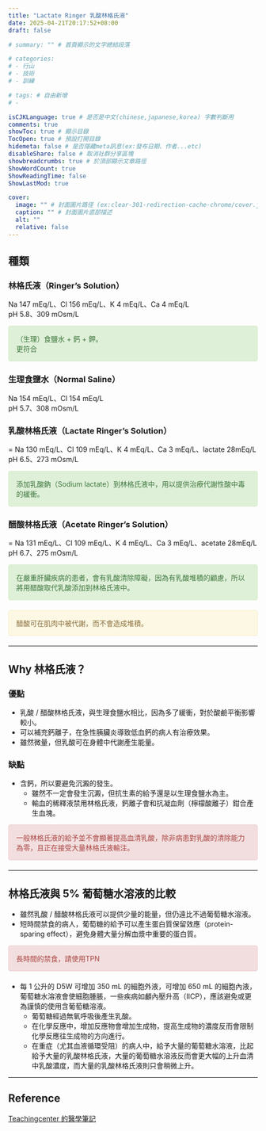 ```yaml
---
title: "Lactate Ringer 乳酸林格氏液"
date: 2025-04-21T20:17:52+08:00
draft: false

# summary: "" # 首頁顯示的文字總結段落

# categories: 
# - 行山
# - 技術
# - 訓練

# tags: # 自由新增
# - 

isCJKLanguage: true # 是否是中文(chinese,japanese,korea) 字數判斷用
comments: true
showToc: true # 顯示目錄
TocOpen: true # 預設打開目錄
hidemeta: false # 是否隱藏meta訊息(ex:發布日期、作者...etc)
disableShare: false # 取消社群分享區塊
showbreadcrumbs: true # 於頂部顯示文章路徑
ShowWordCount: true
ShowReadingTime: false
ShowLastMod: true

cover:
  image: "" # 封面圖片路径 (ex:clear-301-redirection-cache-chrome/cover.jpg)
  caption: "" # 封面圖片底部描述
  alt: ""
  relative: false
---
```


## 種類
### 林格氏液（Ringer’s Solution）  
Na 147 mEq/L、Cl 156 mEq/L、K 4 mEq/L、Ca 4 mEq/L  
pH 5.8、309 mOsm/L  
<div style="padding: 15px; border: 1px solid transparent; border-color: transparent; margin-bottom: 20px; border-radius: 4px; color: #3c763d; background-color: #dff0d8; border-color: #d6e9c6;">
（生理）食鹽水 + 鈣 + 鉀。<br>
更符合
</div>  


### 生理食鹽水（Normal Saline）  
Na 154 mEq/L、Cl 154 mEq/L  
pH 5.7、308 mOsm/L  


### 乳酸林格氏液（Lactate Ringer’s Solution）  
= Na 130 mEq/L、Cl 109 mEq/L、K 4 mEq/L、Ca 3 mEq/L、lactate 28mEq/L  
pH 6.5、273 mOsm/L  
<div style="padding: 15px; border: 1px solid transparent; border-color: transparent; margin-bottom: 20px; border-radius: 4px; color: #3c763d; background-color: #dff0d8; border-color: #d6e9c6;">
添加乳酸鈉（Sodium lactate）到林格氏液中，用以提供治療代謝性酸中毒的緩衝。  
</div>


### 醋酸林格氏液（Acetate Ringer’s Solution）  
= Na 131 mEq/L、Cl 109 mEq/L、K 4 mEq/L、Ca 3 mEq/L、acetate 28mEq/L  
pH 6.7、275 mOsm/L  
<div style="padding: 15px; border: 1px solid transparent; border-color: transparent; margin-bottom: 20px; border-radius: 4px; color: #3c763d; background-color: #dff0d8; border-color: #d6e9c6;">
在嚴重肝臟疾病的患者，會有乳酸清除障礙，因為有乳酸堆積的顧慮，所以將用醋酸取代乳酸添加到林格氏液中。
</div>
<div style="padding: 15px; border: 1px solid transparent; border-color: transparent; margin-bottom: 20px; border-radius: 4px; color: #8a6d3b;; background-color: #fcf8e3; border-color: #faebcc;">
醋酸可在肌肉中被代謝，而不會造成堆積。
</div>

---

## Why 林格氏液？
### 優點
* 乳酸 / 醋酸林格氏液，與生理食鹽水相比，因為多了緩衝，對於酸鹼平衡影響較小。  
* 可以補充鈣離子，在急性胰臟炎導致低血鈣的病人有治療效果。  
* 雖然微量，但乳酸可在身體中代謝產生能量。  

 

### 缺點
* 含鈣，所以要避免沉澱的發生。  
  * 雖然不一定會發生沉澱，但抗生素的給予還是以生理食鹽水為主。  
  * 輸血的稀釋液禁用林格氏液，鈣離子會和抗凝血劑（檸檬酸離子）鉗合產生血塊。  
<div style="padding: 15px; border: 1px solid transparent; border-color: transparent; margin-bottom: 20px; border-radius: 4px; color: #a94442; background-color: #f2dede; border-color: #ebccd1;">
一般林格氏液的給予並不會顯著提高血清乳酸，除非病患對乳酸的清除能力為零，且正在接受大量林格氏液輸注。
</div>

---

## 林格氏液與 5% 葡萄糖水溶液的比較
* 雖然乳酸 / 醋酸林格氏液可以提供少量的能量，但仍遠比不過葡萄糖水溶液。  
* 短時間禁食的病人，葡萄糖的給予可以產生蛋白質保留效應（protein-sparing effect），避免身體大量分解血漿中重要的蛋白質。  
<div style="padding: 15px; border: 1px solid transparent; border-color: transparent; margin-bottom: 20px; border-radius: 4px; color: #a94442; background-color: #f2dede; border-color: #ebccd1;">
長時間的禁食，請使用TPN
</div>

* 每 1 公升的 D5W 可增加 350 mL 的細胞外液，可增加 650 mL 的細胞內液，葡萄糖水溶液會使細胞腫脹，一些疾病如顱內壓升高（IICP），應該避免或更為謹慎的使用含葡萄糖溶液。  
  * 葡萄糖經過無氧呼吸後產生乳酸。  
  * 在化學反應中，增加反應物會增加生成物，提高生成物的濃度反而會限制化學反應往生成物的方向進行。  
  * 在重症（尤其血液循環受阻）的病人中，給予大量的葡萄糖水溶液，比起給予大量的乳酸林格氏液，大量的葡萄糖水溶液反而會更大幅的上升血清中乳酸濃度，而大量的乳酸林格氏液則只會稍微上升。  

---

## Reference  
[Teachingcenter 的醫學筆記](https://teachingcenter1.pixnet.net/blog/post/359213998)  